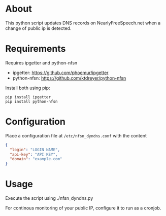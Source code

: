 About
========
This python script updates DNS records on NearlyFreeSpeech.net when a change of public ip is detected.

Requirements
========
Requires ipgetter and python-nfsn
* ipgetter: https://github.com/phoemur/ipgetter
* python-nfsn: https://github.com/ktdreyer/python-nfsn

Install both using pip:

    pip install ipgetter
    pip install python-nfsn

Configuration
========
Place a configuration file at `/etc/nfsn_dyndns.conf` with the content
```json
{
  "login": "LOGIN NAME",
  "api-key": "API KEY",
  "domain": "example.com"
}
```

Usage
========
Execute the script using
    ./nfsn_dyndns.py

For continous monitoring of your public IP, configure it to run as a cronjob.
